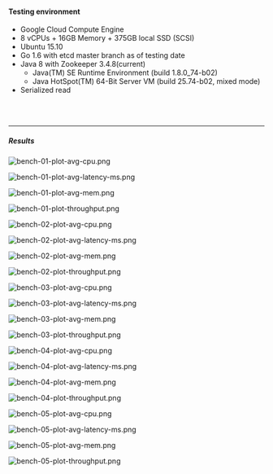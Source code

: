 
#### Testing environment
- Google Cloud Compute Engine
- 8 vCPUs + 16GB Memory + 375GB local SSD (SCSI)
- Ubuntu 15.10
- Go 1.6 with etcd master branch as of testing date
- Java 8 with Zookeeper 3.4.8(current)
	- Java(TM) SE Runtime Environment (build 1.8.0_74-b02)
	- Java HotSpot(TM) 64-Bit Server VM (build 25.74-b02, mixed mode)
- Serialized read



<br><br><hr>
##### Results

![bench-01-plot-avg-cpu.png](./bench-01-plot-avg-cpu.png)

![bench-01-plot-avg-latency-ms.png](./bench-01-plot-avg-latency-ms.png)

![bench-01-plot-avg-mem.png](./bench-01-plot-avg-mem.png)

![bench-01-plot-throughput.png](./bench-01-plot-throughput.png)

![bench-02-plot-avg-cpu.png](./bench-02-plot-avg-cpu.png)

![bench-02-plot-avg-latency-ms.png](./bench-02-plot-avg-latency-ms.png)

![bench-02-plot-avg-mem.png](./bench-02-plot-avg-mem.png)

![bench-02-plot-throughput.png](./bench-02-plot-throughput.png)

![bench-03-plot-avg-cpu.png](./bench-03-plot-avg-cpu.png)

![bench-03-plot-avg-latency-ms.png](./bench-03-plot-avg-latency-ms.png)

![bench-03-plot-avg-mem.png](./bench-03-plot-avg-mem.png)

![bench-03-plot-throughput.png](./bench-03-plot-throughput.png)

![bench-04-plot-avg-cpu.png](./bench-04-plot-avg-cpu.png)

![bench-04-plot-avg-latency-ms.png](./bench-04-plot-avg-latency-ms.png)

![bench-04-plot-avg-mem.png](./bench-04-plot-avg-mem.png)

![bench-04-plot-throughput.png](./bench-04-plot-throughput.png)

![bench-05-plot-avg-cpu.png](./bench-05-plot-avg-cpu.png)

![bench-05-plot-avg-latency-ms.png](./bench-05-plot-avg-latency-ms.png)

![bench-05-plot-avg-mem.png](./bench-05-plot-avg-mem.png)

![bench-05-plot-throughput.png](./bench-05-plot-throughput.png)

